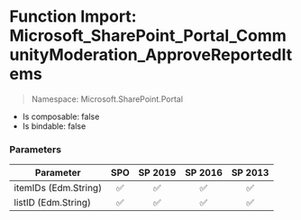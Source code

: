 # Function Import: Microsoft_SharePoint_Portal_CommunityModeration_ApproveReportedItems

> Namespace: Microsoft.SharePoint.Portal

- Is composable: false
- Is bindable: false

### Parameters

Parameter | SPO | SP 2019 | SP 2016 | SP 2013
----------|:---:|:-------:|:-------:|:-------:
itemIDs (Edm.String) | ✅ | ✅ | ✅ | ✅
listID (Edm.String) | ✅ | ✅ | ✅ | ✅